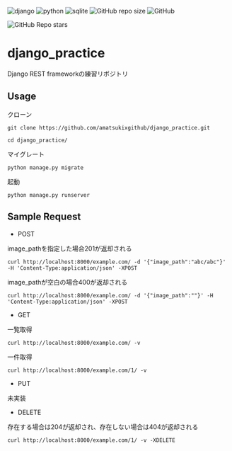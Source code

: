 ![django](https://img.shields.io/badge/-django-2a2d2e.svg?logo=django)
![python](https://img.shields.io/badge/-Python-F9DC3E.svg?logo=python)
![sqlite](https://img.shields.io/badge/-sqlite-informational.svg?&logo=sqlite)
![GitHub repo size](https://img.shields.io/github/repo-size/amatsukixgithub/django_practice)
![GitHub](https://img.shields.io/github/license/amatsukixgithub/django_practice)

![GitHub Repo stars](https://img.shields.io/github/stars/amatsukixgithub/django_practice?style=social)

# django_practice

Django REST frameworkの練習リポジトリ

## Usage

クローン
```
git clone https://github.com/amatsukixgithub/django_practice.git

cd django_practice/
```

マイグレート
```
python manage.py migrate
```

起動
```
python manage.py runserver
```

## Sample Request

* POST

image_pathを指定した場合201が返却される
```
curl http://localhost:8000/example.com/ -d '{"image_path":"abc/abc"}' -H 'Content-Type:application/json' -XPOST
```

image_pathが空白の場合400が返却される
```
curl http://localhost:8000/example.com/ -d '{"image_path":""}' -H 'Content-Type:application/json' -XPOST
```

* GET

一覧取得
```
curl http://localhost:8000/example.com/ -v
```

一件取得
```
curl http://localhost:8000/example.com/1/ -v
```

* PUT

未実装

* DELETE

存在する場合は204が返却され、存在しない場合は404が返却される
```
curl http://localhost:8000/example.com/1/ -v -XDELETE
```
